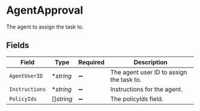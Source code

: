 # AgentApproval

The agent to assign the task to.


## Fields

| Field                                    | Type                                     | Required                                 | Description                              |
| ---------------------------------------- | ---------------------------------------- | ---------------------------------------- | ---------------------------------------- |
| `AgentUserID`                            | **string*                                | :heavy_minus_sign:                       | The agent user ID to assign the task to. |
| `Instructions`                           | **string*                                | :heavy_minus_sign:                       | Instructions for the agent.              |
| `PolicyIds`                              | []*string*                               | :heavy_minus_sign:                       | The policyIds field.                     |